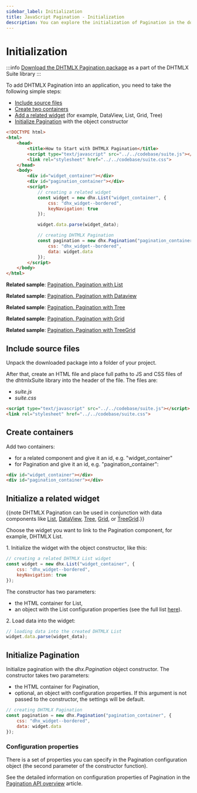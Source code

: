 ```yaml
---
sidebar_label: Initialization
title: JavaScript Pagination - Initialization 
description: You can explore the initialization of Pagination in the documentation of the DHTMLX JavaScript UI library. Browse developer guides and API reference, try out code examples and live demos, and download a free 30-day evaluation version of DHTMLX Suite.
---
```


# Initialization

:::info
[Download the DHTMLX Pagination package](https://dhtmlx.com/docs/products/dhtmlxSuite/download.shtml) as a part of the DHTMLX Suite library
:::

To add DHTMLX Pagination into an application, you need to take the following simple steps:

- [Include source files](#include-source-files)
- [Create two containers](#create-containers)
- [Add a related widget](#initialize-a-related-widget) (for example, DataView, List, Grid, Tree)
- [Initialize Pagination](#initialize-pagination) with the object constructor

~~~html
<!DOCTYPE html>
<html>
    <head>
        <title>How to Start with DHTMLX Pagination</title>         
        <script type="text/javascript" src="../../codebase/suite.js"></script>
        <link rel="stylesheet" href="../../codebase/suite.css">
    </head>
    <body>
        <div id="widget_container"></div>
        <div id="pagination_container"></div>
        <script>
            // creating a related widget
            const widget = new dhx.List("widget_container", {
                css: "dhx_widget--bordered",
                keyNavigation: true
            });

            widget.data.parse(widget_data);

            // creating DHTMLX Pagination
            const pagination = new dhx.Pagination("pagination_container", {
                css: "dhx_widget--bordered",
                data: widget.data
            });
        </script>
    </body>
</html>
~~~

**Related sample**: [Pagination. Pagination with List](https://snippet.dhtmlx.com/6sju9jl5)

**Related sample**: [Pagination. Pagination with Dataview](https://snippet.dhtmlx.com/xmf0lx8z)

**Related sample**: [Pagination. Pagination with Tree](https://snippet.dhtmlx.com/a0jhoipw)

**Related sample**: [Pagination. Pagination with Grid](https://snippet.dhtmlx.com/0sku3cfa)

**Related sample**: [Pagination. Pagination with TreeGrid](https://snippet.dhtmlx.com/uxz8lh7m)

## Include source files

Unpack the downloaded package into a folder of your project.

After that, create an HTML file and place full paths to JS and CSS files of the dhtmlxSuite library into the header of the file. The files are:

- *suite.js*
- *suite.css*

~~~html
<script type="text/javascript" src="../../codebase/suite.js"></script>
<link rel="stylesheet" href="../../codebase/suite.css">
~~~

## Create containers

Add two containers:

- for a related component and give it an id, e.g. "widget_container"
- for Pagination and give it an id, e.g. "pagination_container":

~~~html title="index.html"
<div id="widget_container"></div>
<div id="pagination_container"></div>
~~~

## Initialize a related widget

{{note DHTMLX Pagination can be used in conjunction with data components like [List](list.md), [DataView](dataview.md), [Tree](tree.md), [Grid](grid.md), or [TreeGrid](/grid/treegrid_mode/).}}

Choose the widget you want to link to the Pagination component, for example, DHTMLX List. 

1\. Initialize the widget with the object constructor, like this: 

~~~js title="index.js"
// creating a related DHTMLX List widget
const widget = new dhx.List("widget_container", {
    css: "dhx_widget--bordered",
    keyNavigation: true
});
~~~

The constructor has two parameters:

- the HTML container for List,
- an object with the List configuration properties (see the full list [here](list/api/api_overview.md#properties)). 

2\. Load data into the widget:

~~~js title="index.js"
// loading data into the created DHTMLX List 
widget.data.parse(widget_data);
~~~

## Initialize Pagination

Initialize pagination with the *dhx.Pagination* object constructor. The constructor takes two parameters:

- the HTML container for Pagination, 
- optional, an object with configuration properties. If this argument is not passed to the constructor, the settings will be default.

~~~js title="index.js"
// creating DHTMLX Pagination
const pagination = new dhx.Pagination("pagination_container", {
    css: "dhx_widget--bordered",
    data: widget.data
});
~~~

### Configuration properties

There is a set of properties you can specify in the Pagination configuration object (the second parameter of the constructor function). 

See the detailed information on configuration properties of Pagination in the [Pagination API overview](pagination/api/api_overview.md#properties) article.

